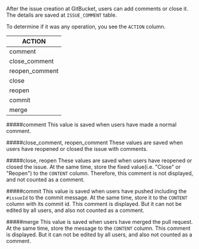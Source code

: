 After the issue creation at GitBucket, users can add comments or close it.
The details are saved at ```ISSUE_COMMENT``` table.

To determine if it was any operation, you see the ```ACTION``` column.

|ACTION|
|--------|
|comment|
|close_comment|
|reopen_comment|
|close|
|reopen|
|commit|
|merge|

#####comment
This value is saved when users have made a normal comment.

#####close_comment, reopen_comment
These values are saved when users have reopened or closed the issue with comments.

#####close, reopen
These values are saved when users have reopened or closed the issue.
At the same time, store the fixed value(i.e. "Close" or "Reopen") to the ```CONTENT``` column.
Therefore, this comment is not displayed, and not counted as a comment.

#####commit
This value is saved when users have pushed including the ```#issueId``` to the commit message.
At the same time, store it to the ```CONTENT``` column with its commit id.
This comment is displayed. But it can not be edited by all users, and also not counted as a comment.

#####merge
This value is saved when users have merged the pull request.
At the same time, store the message to the ```CONTENT``` column.
This comment is displayed. But it can not be edited by all users, and also not counted as a comment.
